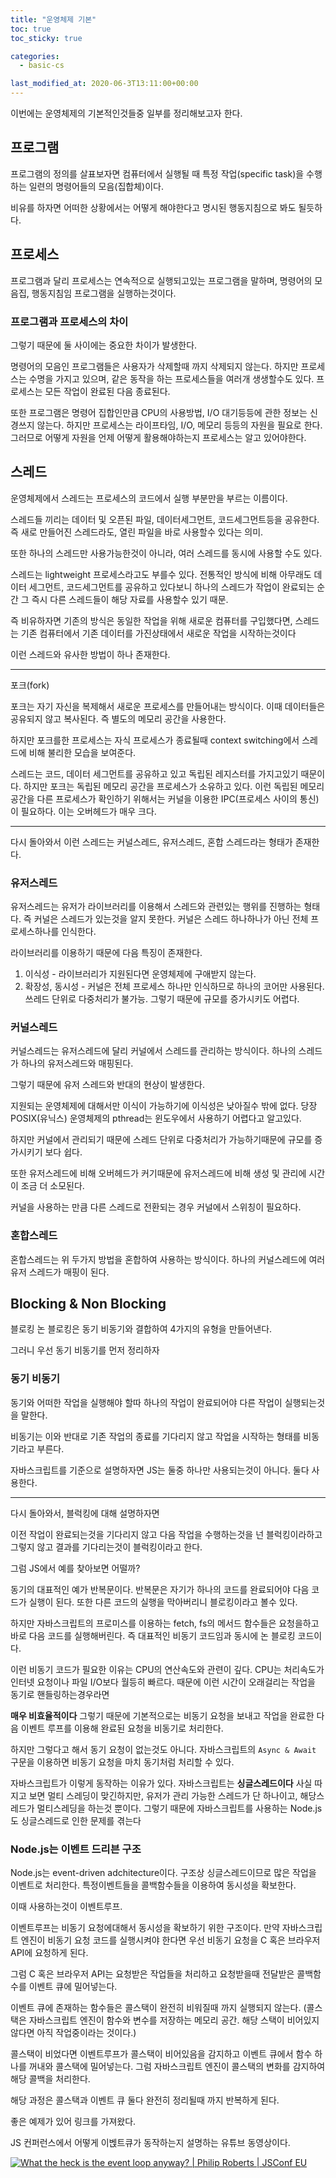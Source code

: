 ```yaml
---
title: "운영체제 기본"
toc: true
toc_sticky: true

categories:
  - basic-cs

last_modified_at: 2020-06-3T13:11:00+00:00
---
```


이번에는 운영체제의 기본적인것들중 일부를
정리해보고자 한다.

## 프로그램

프로그램의 정의를 살표보자면 컴퓨터에서 실행될 때 특정 작업(specific task)을 수행하는 일련의 명령어들의 모음(집합체)이다.

비유를 하자면 어떠한 상황에서는 어떻게 해야한다고 명시된 행동지침으로 봐도 될듯하다.

## 프로세스

프로그램과 달리 프로세스는 연속적으로 실행되고있는 프로그램을 말하며, 명령어의 모음집, 행동지침임 프로그램을 실행하는것이다.

### 프로그램과 프로세스의 차이

그렇기 때문에 둘 사이에는 중요한 차이가 발생한다.

명령어의 모음인 프로그램들은 사용자가 삭제할때 까지 삭제되지 않는다.
하지만 프로세스는 수명을 가지고 있으며, 같은 동작을 하는 프로세스들을
여러개 생생할수도 있다. 프로세스는 모든 작업이 완료된 다음 종료된다.

또한 프로그램은 명령어 집합인만큼 CPU의 사용방법, I/O 대기등등에 관한
정보는 신경쓰지 않는다.
하지만 프로세스는 라이프타임, I/O, 메모리 등등의 자원을 필요로 한다.
그러므로 어떻게 자원을 언제 어떻게 활용해야하는지 프로세스는 알고 있어야한다.

## 스레드

운영체제에서 스레드는 프로세스의 코드에서 실행 부분만을 부르는 이름이다.

스레드들 끼리는 데이터 및 오픈된 파일, 데이터세그먼트, 코드세그먼트등을 공유한다.
즉 새로 만들어진 스레드라도, 열린 파일을 바로 사용할수 있다는 의미.

또한 하나의 스레드만 사용가능한것이 아니라, 여러 스레드를 동시에 사용할 수도 있다.

스레드는 lightweight 프로세스라고도 부를수 있다. 전통적인 방식에 비해
아무래도 데이터 세그먼트, 코드세그먼트를 공유하고 있다보니 하나의 스레드가
작업이 완료되는 순간 그 즉시 다른 스레드들이 해당 자료를 사용할수 있기 때문.

즉 비유하자면 기존의 방식은 동일한 작업을 위해 새로운 컴퓨터를 구입했다면,
스레드는 기존 컴퓨터에서 기존 데이터를 가진상태에서 새로운 작업을 시작하는것이다

이런 스레드와 유사한 방법이 하나 존재한다.

---

포크(fork)

포크는 자기 자신을 복제해서 새로운 프로세스를 만들어내는 방식이다.
이때 데이터들은 공유되지 않고 복사된다. 즉 별도의 메모리 공간을 사용한다.

하지만 포크를한 프로세스는 자식 프로세스가 종료될때 context switching에서
스레드에 비해 불리한 모습을 보여준다.

스레드는 코드, 데이터 세그먼트를 공유하고 있고 독립된 레지스터를 가지고있기 때문이다.
하지만 포크는 독립된 메모리 공간을 프로세스가 소유하고 있다.
이런 독립된 메모리 공간을 다른 프로세스가 확인하기 위해서는 커널을 이용한 IPC(프로세스 사이의 통신)이 필요하다. 이는 오버헤드가 매우 크다.

---

다시 돌아와서 이런 스레드는 커널스레드, 유저스레드, 혼합 스레드라는 형태가
존재한다.

### 유저스레드

유저스레드는 유저가 라이브러리를 이용해서 스레드와 관련있는 행위를 진행하는 형태다.
즉 커널은 스레드가 있는것을 알지 못한다. 커널은 스레드 하나하나가 아닌
전체 프로세스하나를 인식한다.

라이브러리를 이용하기 때문에 다음 특징이 존재한다.

1. 이식성 - 라이브러리가 지원된다면 운영체제에 구애받지 않는다.
2. 확장성, 동시성 - 커널은 전체 프로세스 하나만 인식하므로 하나의 코어만 사용된다. 쓰레드 단위로 다중처리가 불가능. 그렇기 때문에 규모를 증가시키도
   어렵다.

### 커널스레드

커널스레드는 유저스레드에 달리 커널에서 스레드를 관리하는 방식이다.
하나의 스레드가 하나의 유저스레드와 매핑된다.

그렇기 때문에 유저 스레드와 반대의 현상이 발생한다.

지원되는 운영체제에 대해서만 이식이 가능하기에 이식성은 낮아질수 밖에 없다.
당장 POSIX(유닉스) 운영체제의 pthread는 윈도우에서 사용하기 어렵다고 알고있다.

하지만 커널에서 관리되기 때문에 스레드 단위로 다중처리가 가능하기때문에
규모를 증가시키기 보다 쉽다.

또한 유저스레드에 비해 오버헤드가 커기때문에 유저스레드에 비해 생성 및 관리에
시간이 조금 더 소모된다.

커널을 사용하는 만큼 다른 스레드로 전환되는 경우 커널에서 스위칭이 필요하다.

### 혼합스레드

혼합스레드는 위 두가지 방법을 혼합하여 사용하는 방식이다.
하나의 커널스레드에 여러 유저 스레드가 매핑이 된다.

## Blocking & Non Blocking

블로킹 논 블로킹은 동기 비동기와 결합하여 4가지의 유형을 만들어낸다.

그러니 우선 동기 비동기를 먼저 정리하자

### 동기 비동기

동기와 어떠한 작업을 실행해야 할따 하나의 작업이 완료되어야
다른 작업이 실행되는것을 말한다.

비동기는 이와 반대로 기존 작업의 종료를 기다리지 않고 작업을 시작하는 형태를
비동기라고 부른다.

자바스크립트를 기준으로 설명하자면
JS는 둘중 하나만 사용되는것이 아니다. 둘다 사용한다.

---

다시 돌아와서, 블럭킹에 대해 설명하자면

이전 작업이 완료되는것을 기다리지 않고 다음 작업을 수행하는것을 넌 블럭킹이라하고
그렇지 않고 결과를 기다리는것이 블럭킹이라고 한다.

그럼 JS에서 예를 찾아보면 어떨까?

동기의 대표적인 예가 반복문이다.
반복문은 자기가 하나의 코드를 완료되어야 다음 코드가 실행이 된다.
또한 다른 코드의 실행을 막아버리니 블로킹이라고 볼수 있다.

하지만 자바스크립트의 프로미스를 이용하는 fetch, fs의 메서드 함수들은
요청을하고 바로 다음 코드를 실행해버린다.
즉 대표적인 비동기 코드임과 동시에 논 블로킹 코드이다.

이런 비동기 코드가 필요한 이유는 CPU의 연산속도와 관련이 깊다.
CPU는 처리속도가 인터넷 요청이나 파일 I/O보다 월등히 빠르다.
때문에 이런 시간이 오래걸리는 작업을 동기로 핸들링하는경우라면

**매우 비효율적이다** 그렇기 때문에 기본적으로는 비동기 요청을 보내고
작업을 완료한 다음 이벤트 루프를 이용해 완료된 요청을 비동기로 처리한다.

하지만 그렇다고 해서 동기 요청이 없는것도 아니다.
자바스크립트의 `Async & Await` 구문을 이용하면 비동기 요청을
마치 동기처럼 처리할 수 있다.

자바스크립트가 이렇게 동작하는 이유가 있다.
자바스크립트는 **싱글스레드이다**
사실 따지고 보면 멀티 스레딩이 맞긴하지만,
유저가 관리 가능한 스레드가 단 하나이고, 해당스레드가 멀티스레딩을 하는것 뿐이다.
그렇기 때문에 자바스크립트를 사용하는 Node.js도 싱글스레드로 인한 문제를 겪는다

### Node.js는 이벤트 드리븐 구조

Node.js는 event-driven adchitecture이다.
구조상 싱글스레드이므로 많은 작업을 이벤트로 처리한다.
특정이벤트들을 콜백함수들을 이용하여 동시성을 확보한다.

이때 사용하는것이 이벤트루프.

이벤트루프는 비동기 요청에대해서 동시성을 확보하기 위한 구조이다.
만약 자바스크립트 엔진이 비동기 요청 코드를 실행시켜야 한다면
우선 비동기 요청을 C 혹은 브라우저 API에 요청하게 된다.

그럼 C 혹은 브라우저 API는 요청받은 작업들을 처리하고 요청받을때 전달받은
콜백함수를 이벤트 큐에 밀어넣는다.

이벤트 큐에 존재하는 함수들은 콜스택이 완전히 비워질때 까지 실행되지 않는다.
(콜스택은 자바스크립트 엔진이 함수와 변수를 저장하는 메모리 공간. 해당 스택이
비어있지 않다면 아직 작업중이라는 것이다.)

콜스택이 비었다면 이벤트루프가 콜스택이 비어있음을 감지하고 이벤트 큐에서
함수 하나를 꺼내와 콜스택에 밀어넣는다. 그럼 자바스크립트 엔진이
콜스택의 변화를 감지하여 해당 콜백을 처리한다.

해당 과정은 콜스택과 이벤트 큐 둘다 완전히 정리될때 까지 반복하게 된다.

좋은 예제가 있어 링크를 가져왔다.

JS 컨퍼런스에서 어떻게 이벥트큐가 동작하는지 설명하는 유튜브 동영상이다.

[![What the heck is the event loop anyway? | Philip Roberts | JSConf EU](http://img.youtube.com/vi/8aGhZQkoFbQ/0.jpg)](https://youtu.be/8aGhZQkoFbQ?t=0s)
